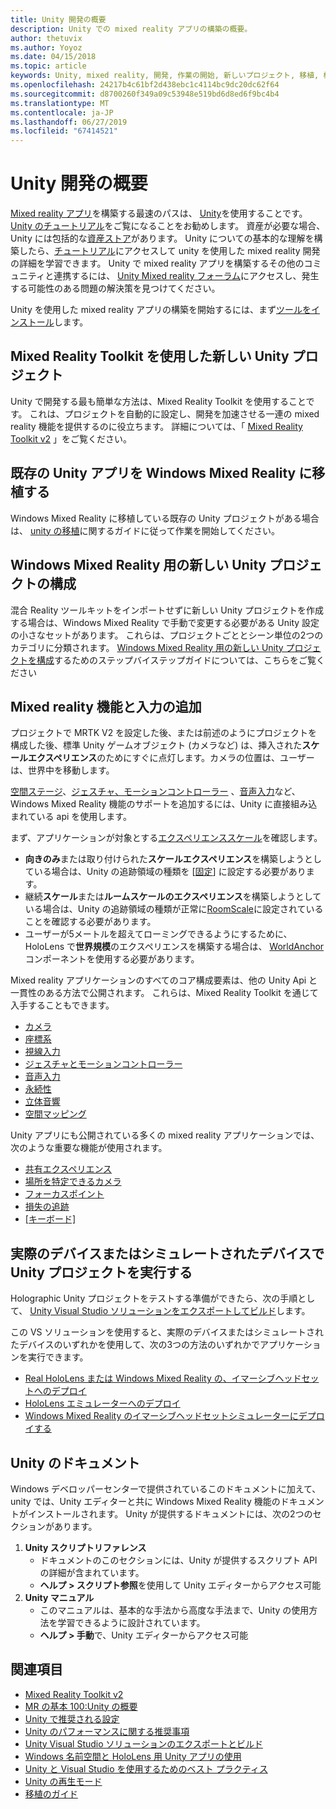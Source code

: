 ```yaml
---
title: Unity 開発の概要
description: Unity での mixed reality アプリの構築の概要。
author: thetuvix
ms.author: Yoyoz
ms.date: 04/15/2018
ms.topic: article
keywords: Unity, mixed reality, 開発, 作業の開始, 新しいプロジェクト, 移植, 機能, カメラ, シミュレーション, エミュレーション, ドキュメント
ms.openlocfilehash: 24217b4c61bf2d438ebc1c4114bc9dc20dc62f64
ms.sourcegitcommit: d8700260f349a09c53948e519bd6d8ed6f9bc4b4
ms.translationtype: MT
ms.contentlocale: ja-JP
ms.lasthandoff: 06/27/2019
ms.locfileid: "67414521"
---
```

# <a name="unity-development-overview"></a>Unity 開発の概要

[Mixed reality アプリ](app-views.md)を構築する最速のパスは、 [Unity](http://aka.ms/HoloLensUnity)を使用することです。 [Unity のチュートリアル](https://unity3d.com/learn/tutorials)をご覧になることをお勧めします。 資産が必要な場合、Unity には包括的な[資産ストア](https://www.assetstore.unity3d.com/)があります。 Unity についての基本的な理解を構築したら、[チュートリアル](tutorials.md)にアクセスして unity を使用した mixed reality 開発の詳細を学習できます。 Unity で mixed reality アプリを構築するその他のコミュニティと連携するには、 [Unity Mixed reality フォーラム](http://forum.unity3d.com/forums/hololens.102/)にアクセスし、発生する可能性のある問題の解決策を見つけてください。


Unity を使用した mixed reality アプリの構築を開始するには、まず[ツールをインストール](install-the-tools.md)します。 

## <a name="new-unity-project-with-mixed-reality-toolkit"></a>Mixed Reality Toolkit を使用した新しい Unity プロジェクト 

Unity で開発する最も簡単な方法は、Mixed Reality Toolkit を使用することです。 これは、プロジェクトを自動的に設定し、開発を加速させる一連の mixed reality 機能を提供するのに役立ちます。 詳細については、「 [Mixed Reality Toolkit v2](mrtk-getting-started.md) 」をご覧ください。 

## <a name="porting-an-existing-unity-app-to-windows-mixed-reality"></a>既存の Unity アプリを Windows Mixed Reality に移植する

Windows Mixed Reality に移植している既存の Unity プロジェクトがある場合は、 [unity の移植](porting-guides.md)に関するガイドに従って作業を開始してください。

## <a name="configuring-new-unity-project-for-windows-mixed-reality"></a>Windows Mixed Reality 用の新しい Unity プロジェクトの構成

混合 Reality ツールキットをインポートせずに新しい Unity プロジェクトを作成する場合は、Windows Mixed Reality で手動で変更する必要がある Unity 設定の小さなセットがあります。 これらは、プロジェクトごととシーン単位の2つのカテゴリに分類されます。 [Windows Mixed Reality 用の新しい Unity プロジェクトを構成](Configure-Unity-Project.md)するためのステップバイステップガイドについては、こちらをご覧ください

## <a name="adding-mixed-reality-capabilities-and-inputs"></a>Mixed reality 機能と入力の追加

プロジェクトで MRTK V2 を設定した後、または前述のようにプロジェクトを構成した後、標準 Unity ゲームオブジェクト (カメラなど) は、挿入された**スケールエクスペリエンス**のためにすぐに点灯します。カメラの位置は、ユーザーは、世界中を移動します。

[空間ステージ](coordinate-systems.md#spatial-coordinate-systems)、[ジェスチャ、モーションコントローラー](gestures-and-motion-controllers-in-unity.md) 、[音声入力](voice-input-in-unity.md)など、Windows Mixed Reality 機能のサポートを追加するには、Unity に直接組み込まれている api を使用します。 

まず、アプリケーションが対象とする[エクスペリエンススケール](coordinate-systems.md)を確認します。
* **向きのみ**または取り付けられた**スケールエクスペリエンス**を構築しようとしている場合は、Unity の追跡領域の種類を [[固定](coordinate-systems-in-unity.md#building-an-orientation-only-or-seated-scale-experience)] に設定する必要があります。
* 継続**スケール**または**ルームスケールのエクスペリエンス**を構築しようとしている場合は、Unity の追跡領域の種類が正常に[RoomScale](coordinate-systems-in-unity.md#building-an-orientation-only-or-seated-scale-experience)に設定されていることを確認する必要があります。
* ユーザーが5メートルを超えてローミングできるようにするために、HoloLens で**世界規模**のエクスペリエンスを構築する場合は、 [WorldAnchor](coordinate-systems-in-unity.md#building-a-world-scale-experience)コンポーネントを使用する必要があります。

Mixed reality アプリケーションのすべてのコア構成要素は、他の Unity Api と一貫性のある方法で公開されます。 これらは、Mixed Reality Toolkit を通じて入手することもできます。
* [カメラ](camera-in-unity.md)
* [座標系](coordinate-systems-in-unity.md)
* [視線入力](gaze-in-unity.md)
* [ジェスチャとモーションコントローラー](gestures-and-motion-controllers-in-unity.md)
* [音声入力](voice-input-in-unity.md)
* [永続性](persistence-in-unity.md)
* [立体音響](spatial-sound-in-unity.md)
* [空間マッピング](spatial-mapping-in-unity.md)

Unity アプリにも公開されている多くの mixed reality アプリケーションでは、次のような重要な機能が使用されます。
* [共有エクスペリエンス](shared-experiences-in-unity.md)
* [場所を特定できるカメラ](locatable-camera-in-unity.md)
* [フォーカスポイント](focus-point-in-unity.md)
* [損失の追跡](tracking-loss-in-unity.md)
* [[キーボード]](keyboard-input-in-unity.md)

## <a name="running-your-unity-project-on-a-real-or-simulated-device"></a>実際のデバイスまたはシミュレートされたデバイスで Unity プロジェクトを実行する

Holographic Unity プロジェクトをテストする準備ができたら、次の手順として、 [Unity Visual Studio ソリューションをエクスポートしてビルド](exporting-and-building-a-unity-visual-studio-solution.md)します。

この VS ソリューションを使用すると、実際のデバイスまたはシミュレートされたデバイスのいずれかを使用して、次の3つの方法のいずれかでアプリケーションを実行できます。
* [Real HoloLens または Windows Mixed Reality の、イマーシブヘッドセットへのデプロイ](using-visual-studio.md)
* [HoloLens エミュレーターへのデプロイ](using-the-hololens-emulator.md)
* [Windows Mixed Reality のイマーシブヘッドセットシミュレーターにデプロイする](using-the-windows-mixed-reality-simulator.md)

## <a name="unity-documentation"></a>Unity のドキュメント

Windows デベロッパーセンターで提供されているこのドキュメントに加えて、unity では、Unity エディターと共に Windows Mixed Reality 機能のドキュメントがインストールされます。 Unity が提供するドキュメントには、次の2つのセクションがあります。
1. **Unity スクリプトリファレンス**
    * ドキュメントのこのセクションには、Unity が提供するスクリプト API の詳細が含まれています。
    * **ヘルプ > スクリプト参照**を使用して Unity エディターからアクセス可能
2. **Unity マニュアル**
    * このマニュアルは、基本的な手法から高度な手法まで、Unity の使用方法を学習できるように設計されています。
    * **ヘルプ > 手動**で、Unity エディターからアクセス可能

## <a name="see-also"></a>関連項目
* [Mixed Reality Toolkit v2](mrtk-getting-started.md)
* [MR の基本 100:Unity の概要](holograms-100.md)
* [Unity で推奨される設定](recommended-settings-for-unity.md)
* [Unity のパフォーマンスに関する推奨事項](performance-recommendations-for-unity.md)
* [Unity Visual Studio ソリューションのエクスポートとビルド](exporting-and-building-a-unity-visual-studio-solution.md)
* [Windows 名前空間と HoloLens 用 Unity アプリの使用](using-the-windows-namespace-with-unity-apps-for-hololens.md)
* [Unity と Visual Studio を使用するためのベスト プラクティス](best-practices-for-working-with-unity-and-visual-studio.md)
* [Unity の再生モード](unity-play-mode.md)
* [移植のガイド](porting-guides.md)
